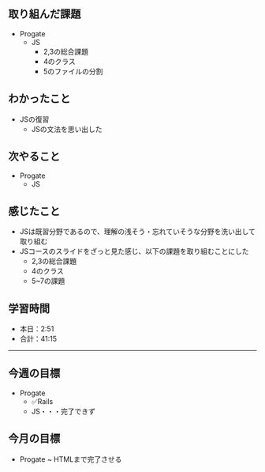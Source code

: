 ## 取り組んだ課題

- Progate
  - JS
    - 2,3の総合課題
    - 4のクラス
    - 5のファイルの分割

## わかったこと

- JSの復習
  - JSの文法を思い出した

## 次やること

- Progate
  - JS

## 感じたこと

- JSは既習分野であるので、理解の浅そう・忘れていそうな分野を洗い出して取り組む
- JSコースのスライドをざっと見た感じ、以下の課題を取り組むことにした
  - 2,3の総合課題
  - 4のクラス
  - 5~7の課題

## 学習時間

- 本日：2:51
- 合計：41:15

---

## 今週の目標

- Progate
  - ✅Rails
  - JS・・・完了できず

## 今月の目標

- Progate ~ HTMLまで完了させる
